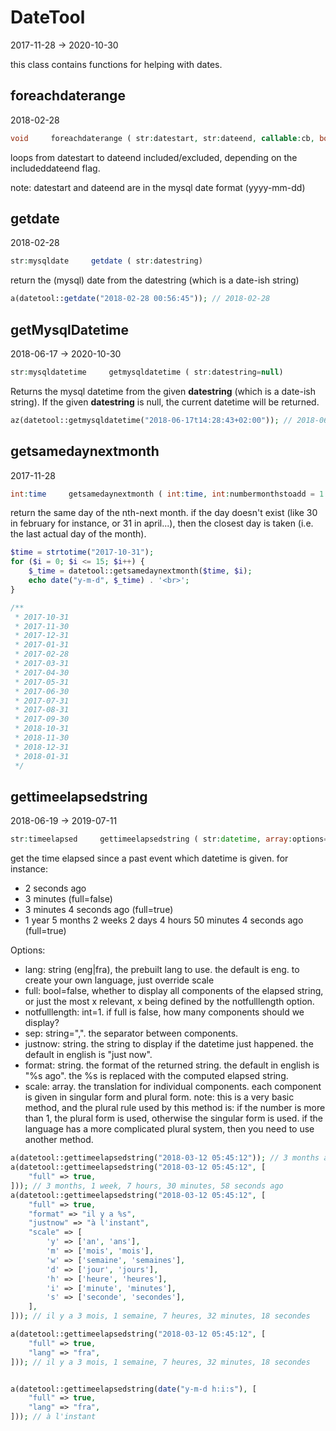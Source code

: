 DateTool
=====================
2017-11-28 -> 2020-10-30



this class contains functions for helping with dates.




foreachdaterange
-----------
2018-02-28


```php
void     foreachdaterange ( str:datestart, str:dateend, callable:cb, bool:includedateend=true)
```

loops from datestart to dateend included/excluded, depending on the includeddateend flag.

note: datestart and dateend are in the mysql date format (yyyy-mm-dd)
 
 
 

getdate
-----------
2018-02-28


```php
str:mysqldate     getdate ( str:datestring)
```

return the (mysql) date from the datestring (which is a date-ish string)

 
```php
a(datetool::getdate("2018-02-28 00:56:45")); // 2018-02-28
``` 




getMysqlDatetime
-----------
2018-06-17 -> 2020-10-30


```php
str:mysqldatetime     getmysqldatetime ( str:datestring=null)
```

Returns the mysql datetime from the given **datestring** (which is a date-ish string).
If the given **datestring** is null, the current datetime will be returned.



```php
az(datetool::getmysqldatetime("2018-06-17t14:28:43+02:00")); // 2018-06-17 14:28:43
```




getsamedaynextmonth
-----------
2017-11-28



```php
int:time     getsamedaynextmonth ( int:time, int:numbermonthstoadd = 1 )
```

return the same day of the nth-next month.
if the day doesn't exist (like 30 in february for instance, or 31 in april...),
then the closest day is taken (i.e. the last actual day of the month).

 
```php
$time = strtotime("2017-10-31");
for ($i = 0; $i <= 15; $i++) {
    $_time = datetool::getsamedaynextmonth($time, $i);
    echo date("y-m-d", $_time) . '<br>';
}

/**
 * 2017-10-31
 * 2017-11-30
 * 2017-12-31
 * 2017-01-31
 * 2017-02-28
 * 2017-03-31
 * 2017-04-30
 * 2017-05-31
 * 2017-06-30
 * 2017-07-31
 * 2017-08-31
 * 2017-09-30
 * 2018-10-31
 * 2018-11-30
 * 2018-12-31
 * 2018-01-31
 */
``` 


gettimeelapsedstring
-----------
2018-06-19 -> 2019-07-11



```php
str:timeelapsed     gettimeelapsedstring ( str:datetime, array:options=[] )
```

get the time elapsed since a past event which datetime is given.
for instance:
- 2 seconds ago
- 3 minutes (full=false)
- 3 minutes 4 seconds ago (full=true)
- 1 year 5 months 2 weeks 2 days 4 hours 50 minutes 4 seconds ago (full=true)

 
Options: 
 
- lang: string (eng|fra), the prebuilt lang to use. the default is eng.
       to create your own language, just override scale
- full: bool=false, whether to display all components of the elapsed string, or just the most x relevant,
       x being defined by the notfulllength option.
- notfulllength: int=1. if full is false, how many components should we display?
- sep: string=",". the separator between components.
- justnow: string. the string to display if the datetime just happened. the default in english is "just now".
- format: string. the format of the returned string. the default in english is "%s ago".
       the %s is replaced with the computed elapsed string.
- scale: array. the translation for individual components. each component is given in singular form and plural form.
       note: this is a very basic method, and the plural rule used by this method is:
           if the number is more than 1, the plural form is used, otherwise the singular form is used.
       if the language has a more complicated plural system, then you need to use another method.
      
 
```php
a(datetool::gettimeelapsedstring("2018-03-12 05:45:12")); // 3 months ago
a(datetool::gettimeelapsedstring("2018-03-12 05:45:12", [
    "full" => true,
])); // 3 months, 1 week, 7 hours, 30 minutes, 58 seconds ago
a(datetool::gettimeelapsedstring("2018-03-12 05:45:12", [
    "full" => true,
    "format" => "il y a %s",
    "justnow" => "à l'instant",
    "scale" => [
        'y' => ['an', 'ans'],
        'm' => ['mois', 'mois'],
        'w' => ['semaine', 'semaines'],
        'd' => ['jour', 'jours'],
        'h' => ['heure', 'heures'],
        'i' => ['minute', 'minutes'],
        's' => ['seconde', 'secondes'],
    ],
])); // il y a 3 mois, 1 semaine, 7 heures, 32 minutes, 18 secondes

a(datetool::gettimeelapsedstring("2018-03-12 05:45:12", [
    "full" => true,
    "lang" => "fra",
])); // il y a 3 mois, 1 semaine, 7 heures, 32 minutes, 18 secondes


a(datetool::gettimeelapsedstring(date("y-m-d h:i:s"), [
    "full" => true,
    "lang" => "fra",
])); // à l'instant
``` 

